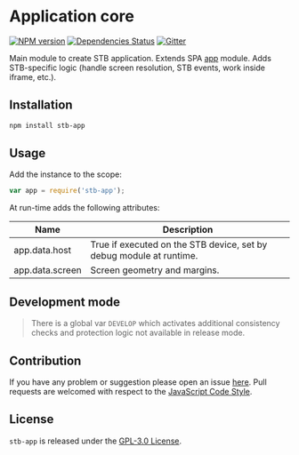 Application core
================

[![NPM version](https://img.shields.io/npm/v/stb-app.svg?style=flat-square)](https://www.npmjs.com/package/stb-app)
[![Dependencies Status](https://img.shields.io/david/stbsdk/app.svg?style=flat-square)](https://david-dm.org/stbsdk/app)
[![Gitter](https://img.shields.io/badge/gitter-join%20chat-blue.svg?style=flat-square)](https://gitter.im/DarkPark/stbsdk)


Main module to create STB application.
Extends SPA [app](https://github.com/spasdk/app) module.
Adds STB-specific logic (handle screen resolution, STB events, work inside iframe, etc.).


## Installation ##

```bash
npm install stb-app
```


## Usage ##

Add the instance to the scope:

```js
var app = require('stb-app');
```

At run-time adds the following attributes:

 Name               | Description
--------------------|-------------
 app.data.host      | True if executed on the STB device, set by debug module at runtime.
 app.data.screen    | Screen geometry and margins.


## Development mode ##

> There is a global var `DEVELOP` which activates additional consistency checks and protection logic not available in release mode.


## Contribution ##

If you have any problem or suggestion please open an issue [here](https://github.com/stbsdk/app/issues).
Pull requests are welcomed with respect to the [JavaScript Code Style](https://github.com/DarkPark/jscs).


## License ##

`stb-app` is released under the [GPL-3.0 License](http://opensource.org/licenses/GPL-3.0).
